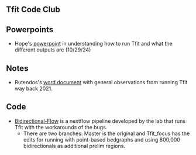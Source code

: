 ## Tfit Code Club

## Powerpoints
* Hope's [powerpoint](https://docs.google.com/presentation/d/1lqaEEtVl42s4XPr4xcGARAjMnjV-V6AZ5A56Ba8hL0g/edit?usp=sharing) in understanding how to run Tfit and what the different outputs are (10/29/24)

## Notes
* Rutendos's [word document](https://docs.google.com/document/d/1tv6pZpsXuIGwMF5QZGMtlL0iAsdCW0T8Ema0mpUDZ_Q/edit?tab=t.0) with general observations from running Tfit way back 2021.

## Code
* [Bidirectional-Flow](https://github.com/Dowell-Lab/Bidirectional-Flow/tree/Tfit_focus) is a nextflow pipeline developed by the lab that runs Tfit with the workarounds of the bugs.
  * There are two branches: Master is the original and Tfit_focus has the edits for running with point-based bedgraphs and using 800,000 bidirectionals as additional prelim regions. 

